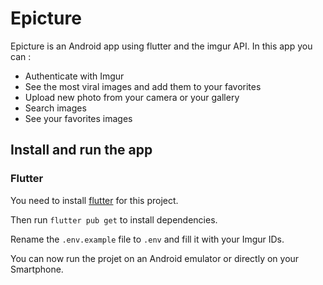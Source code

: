 # Epicture

Epicture is an Android app using flutter and the imgur API.
In this app you can :
- Authenticate with Imgur
- See the most viral images and add them to your favorites
- Upload new photo from your camera or your gallery
- Search images
- See your favorites images

## Install and run the app

### Flutter

You need to install [flutter](https://flutter.dev/docs/get-started/install) for this project.

Then run `flutter pub get` to install dependencies.

Rename the `.env.example` file to `.env` and fill it with your Imgur IDs.

You can now run the projet on an Android emulator or directly on your Smartphone.
